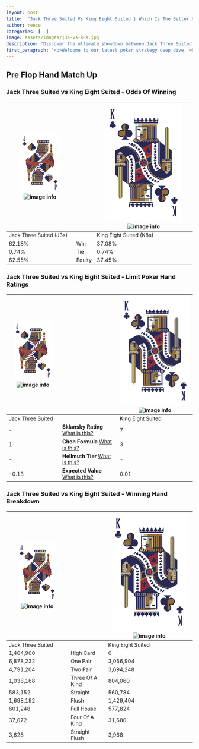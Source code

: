 ```yaml
---
layout: post
title:  "Jack Three Suited Vs King Eight Suited | Which Is The Better Hand In Poker? A Complete Guide"
author: reece
categories: [  ]
image: assets/images/j3s-vs-k8s.jpg
description: "Discover the ultimate showdown between Jack Three Suited and King Eight Suited in poker! Uncover the odds, strategies, and scenarios where one hand triumphs over the other. Get ready to up your poker game with this thrilling analysis."
first_paragraph: "<p>Welcome to our latest poker strategy deep dive, where we're pitting two distinct hands against each other in a high-stakes showdown: Jack Three Suited vs King Eight Suited.</p><p>In the dynamic world of poker, every decision counts, and knowing which hand holds the upper hand is key to your success at the table.</p><p>In this article, we'll dissect these two hands, explore the scenarios where one dominates the other, and equip you with the knowledge to make strategic choices that can tip the odds in your favor.</p><p>Get ready to unravel the intriguing dynamics of these poker hands and elevate your game to new heights.</p>"
---
```




[comment]: # (sp0)

## Pre Flop Hand Match Up

<div class="table hand-ratings" markdown="1"> 



### Jack Three Suited vs King Eight Suited - Odds Of Winning


    
| ![image info](assets/images/hand1/J.png) ![image info](assets/images/hand1/3s.png) |  | ![image info](assets/images/hand2/K.png) ![image info](assets/images/hand2/8s.png) |
| -------- | -------- | -------- |
| Jack Three Suited (J3s) |  | King Eight Suited (K8s) |
| 62.18% | Win | 37.08% |
| 0.74% | Tie | 0.74% |
| 62.55% | Equity | 37.45% |




[comment]: # (sp1)



### Jack Three Suited vs King Eight Suited - Limit Poker Hand Ratings


    
| ![image info](assets/images/hand1/J.png) ![image info](assets/images/hand1/3s.png) |  | ![image info](assets/images/hand2/K.png) ![image info](assets/images/hand2/8s.png) |
| -------- | -------- | -------- |
| Jack Three Suited |  | King Eight Suited |
| - | **Sklansky Rating** [What is this?](/sklansky-rating-explained) | 7 |
| 1 | **Chen Formula** [What is this?](/chen-formula-explained) | 3 |
| - | **Hellmuth Tier** [What is this?](/Hellmuth-tier-explained) | - |
| -0.13 | **Expected Value** [What is this?](/expected-value-explained) | 0.01 |




[comment]: # (sp2)



### Jack Three Suited vs King Eight Suited - Winning Hand Breakdown


    
| ![image info](assets/images/hand1/J.png) ![image info](assets/images/hand1/3s.png) |  | ![image info](assets/images/hand2/K.png) ![image info](assets/images/hand2/8s.png) |
| -------- | -------- | -------- |
| Jack Three Suited |  | King Eight Suited |
| 1,404,900 | High Card | 0 |
| 6,878,232 | One Pair | 3,056,904 |
| 4,791,204 | Two Pair | 3,694,248 |
| 1,038,168 | Three Of A Kind | 804,060 |
| 583,152 | Straight | 560,784 |
| 1,698,192 | Flush | 1,429,404 |
| 601,248 | Full House | 577,824 |
| 37,072 | Four Of A Kind | 31,680 |
| 3,628 | Straight Flush | 3,968 |




[comment]: # (sp3)



</div>

[comment]: # (sp4)



[comment]: # (sp5)

